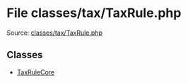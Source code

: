 File classes/tax/TaxRule.php
=========

Source: [classes/tax/TaxRule.php](https://github.com/PrestaShop/PrestaShop/blob/1.6.0.4/classes/tax/TaxRule.php)


Classes
-------

* [TaxRuleCore](class.TaxRuleCore.md)

